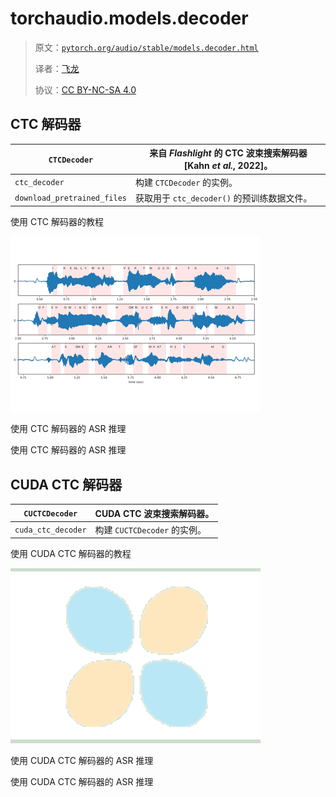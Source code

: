 # torchaudio.models.decoder

> 原文：[`pytorch.org/audio/stable/models.decoder.html`](https://pytorch.org/audio/stable/models.decoder.html)
>
> 译者：[飞龙](https://github.com/wizardforcel)
>
> 协议：[CC BY-NC-SA 4.0](http://creativecommons.org/licenses/by-nc-sa/4.0/)


## CTC 解码器

| `CTCDecoder` | 来自 *Flashlight* 的 CTC 波束搜索解码器 [Kahn *et al.*, 2022]。 |
| --- | --- |
| `ctc_decoder` | 构建 `CTCDecoder` 的实例。 |
| `download_pretrained_files` | 获取用于 `ctc_decoder()` 的预训练数据文件。 |

使用 CTC 解码器的教程

![使用 CTC 解码器的 ASR 推理](img/260e63239576cae8ee00cfcba8e4889e.png)

使用 CTC 解码器的 ASR 推理

使用 CTC 解码器的 ASR 推理

## CUDA CTC 解码器

| `CUCTCDecoder` | CUDA CTC 波束搜索解码器。 |
| --- | --- |
| `cuda_ctc_decoder` | 构建 `CUCTCDecoder` 的实例。 |

使用 CUDA CTC 解码器的教程

![使用 CUDA CTC 解码器的 ASR 推理](img/9d0a043104707d980656cfaf03fdd1a1.png)

使用 CUDA CTC 解码器的 ASR 推理

使用 CUDA CTC 解码器的 ASR 推理

